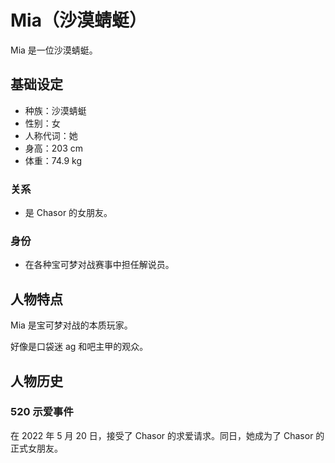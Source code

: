 # Mia（沙漠蜻蜓）

Mia 是一位沙漠蜻蜓。

## 基础设定

- 种族：沙漠蜻蜓
- 性别：女
- 人称代词：她
- 身高：203 cm
- 体重：74.9 kg

### 关系

- 是 Chasor 的女朋友。

### 身份

- 在各种宝可梦对战赛事中担任解说员。

## 人物特点

Mia 是宝可梦对战的本质玩家。

好像是口袋迷 ag 和吧主甲的观众。

## 人物历史

### 520 示爱事件

在 2022 年 5 月 20 日，接受了 Chasor 的求爱请求。同日，她成为了 Chasor 的正式女朋友。
